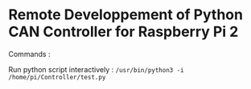 # Remote Developpement of Python CAN Controller for Raspberry Pi 2

Commands :

Run python script interactively : `/usr/bin/python3 -i /home/pi/Controller/test.py`